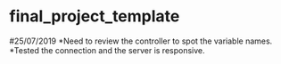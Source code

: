 # final_project_template


#25/07/2019
*Need to review the controller to spot the variable names.
*Tested the connection and the server is responsive.
